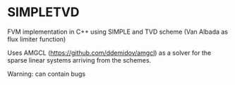# SIMPLETVD
FVM implementation in C++ using SIMPLE and TVD scheme (Van Albada as flux limiter function)

Uses AMGCL (https://github.com/ddemidov/amgcl) as a solver for the sparse linear systems arriving from the schemes.

Warning: can contain bugs
